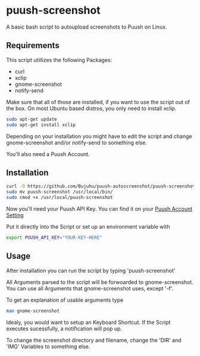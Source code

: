 puush-screenshot
====================

A basic bash script to autoupload screenshots to Puush on Linux.

Requirements
------------

This script utillizes the following Packages:
* curl
* xclip
* gnome-screenshot
* notify-send

Make sure that all of those are installed, if you want to use the script out of the box. On most Ubuntu based distros, you only need to install xclip.

```bash
sudo apt-get update
sudo apt-get install xclip
```
Depending on your installation you might have to edit the script and change gnome-screenshot and/or notify-send to something else.

You'll also need a Puush Account.

Installation
------------

```bash
curl -O https://github.com/Bujuhu/puush-autoscreenshot/puush-screenshot
sudo mv puush-screenshot /usr/local/bin/
sudo cmod +x /usr/local/puush-screenshot
```
Now you'll need your Puush API Key. You can find it on your [Puush Account Setting](http://puush.me/account/settings)

Put it directly into the Script or set up an environment variable with 
```bash
export PUUSH_API_KEY="YOUR-KEY-HERE"
```

Usage
-----
After installation you can run the script by typing 'puush-screenshot'

All Arguments parsed to the script will be forwoarded to gnome-screenshot. 
You can use all Arguments that gnome-screenshot uses, except '-f'.

To get an explanation of usable arguments type
```bash
man gnome-screenshot
```
Idealy, you would want to setup an Keyboard Shortcut.
If the Script executes sucessfully, a notification will pop up.

To change the screenshot directory and filename, change the 'DIR' and 'IMG' Variables to something else.

